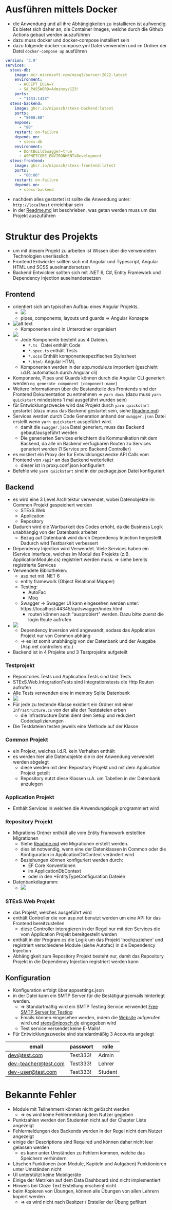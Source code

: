 
# Ausführen mittels Docker
- die Anwendung und all ihre Abhängigkeiten zu installieren ist aufwendig. Es bietet sich daher an, die Container Images, welche durch die Github Actions gebaut werden auszuführen
- dazu muss docker und docker-compose installiert sein
- dazu folgende docker-compose.yml Datei verwenden und im Ordner der Datei `docker-compose up` ausführen
```yaml
version: '3.9'
services:
  stexs-db:
    image: mcr.microsoft.com/mssql/server:2022-latest
    environment:
      - ACCEPT_EULA=Y
      - SA_PASSWORD=Adminxyz123!
    ports:
      - "1433:1433"
  stexs-backend:
    image: ghcr.io/niposch/stexs-backend:latest
    ports:
      - "5000:80"
    expose:
      - "80"
    restart: on-failure
    depends_on:
      - stexs-db
    environment:
      - DontBuildSwagger=true
      - ASPNETCORE_ENVIRONMENT=Development
  stexs-frontend:
    image: ghcr.io/niposch/stexs-frontend:latest
    ports:
      - "80:80"
    restart: on-failure
    depends_on:
      - stexs-backend
```
- nachdem alles gestartet ist sollte die Anwendung unter: `http://localhost` erreichbar sein
- in der [Readme.md](Readme.md) ist beschrieben, was getan werden muss um das Projekt auszuführen
# Struktur des Projekts
- um mit diesem Projekt zu arbeiten ist Wissen über die verwendeten Technologien unerlässlich.
- Frontend Entwickler sollten sich mit Angular und Typescript, Angular HTML und SCSS auseinandersetzen
- Backend Entwickler sollten sich mit .NET 6, C#, Entity Framework und Dependency Injection auseinandersetzen
## Frontend
- orientiert sich am typischen Aufbau eines Angular Projekts.
	- ![](images/Pasted%20image%2020230310141221.png)
	- pipes, components, layouts und guards => Angular Konzepte
- ![alt text](images/Pasted%20image%2020230310141329.png)
	- Komponenten sind in Unterordner organisiert
- ![](images/Pasted%20image%2020230310141408.png)
	- Jede Komponente besteht aus 4 Dateien. 
		- `*.ts ` Datei enthält Code 
		- `*.spec.ts` enthält Tests
		- `*.scss` Enthält komponentespezifisches Stylesheet
		- `*.html`: Angular HTML
	- Komponenten werden in der app.module.ts importiert (geschieht i.d.R. automatisch durch Angular cli)
- Komponente, Pipes und Guards können durch die Angular CLI generiert werden `ng generate component [component-name]`
- Weitere Informationen über die Bestandteile des Frontends sind der Frontend Dokumentation zu entnehmen => `yarn docu` (dazu muss `yarn quickstart` mindestens 1 mal ausgeführt wurden sein)
- für Entwicklungszwecke wird das Projekt durch `yarn quickstart` gestartet (dazu muss das Backend gestartet sein, siehe [Readme.md](Readme.md))
- Services werden durch Code Generation anhand der `swagger.json` Datei erstellt wenn `yarn quickstart` ausgeführt wird.
	- damit die `swagger.json` Datei generiert, muss das Backend gebaut/ausgeführt werden
	- Die generierten Services erleichtern die Kommunikation mit dem Backend, da alle im Backend verfügbaren Routen zu Services generiert werden (1 Service pro Backend Controller)
- es existiert ein Proxy der für Entwicklungszwecke API Calls vom Frontend von `/api*` an das Backend weiterleitet
	- dieser ist in proxy.conf.json konfiguriert
- Befehle wie `yarn quickstart` sind in der package.json Datei konfiguriert
## Backend
- es wird eine 3 Level Architektur verwendet, wobei Datenobjekte im Common Projekt gespeichert werden
	- STExS.Web
	- Application
	- Repository
- Dadurch wird die Wartbarkeit des Codes erhöht, da die Business Logik unabhängig von der Datenbank arbeitet
	- Bezug auf Datenbank wird durch Dependency Injection hergestellt. Dadurch wird Testbarkeit verbessert
- Dependency Injection wird Verwendet. Viele Services haben ein IService Interface, welches im Modul des Projekts (z.B. ApplicationModule.cs) registriert werden muss. => siehe bereits registrierte Services
- Verwendete Bibliotheken:
	- asp.net mit .NET 6
	- entity framework (Object Relational Mapper)
	- Testing:
		- AutoFac
		- Moq
	- Swagger => Swagger UI kann eingesehen werden unter: https://localhost:44345/api/swagger/index.html
		- routen können auch "ausprobiert" werden. Dazu bitte zuerst die login Route aufrufen
- ![](images/STExS.png)
	- Dependency Inversion wird angewandt, sodass das Application Projekt nur von Common abhäng
	- => es ist somit unabhängig von der Datenbank und der Ausgabe (Asp.net controllers etc.)
- Backend ist in 4 Projekte und 3 Testprojekte aufgeteilt
### Testprojekt
- Repositories.Tests und Application.Tests sind Unit Tests
- STExS.Web.IntegrationTests sind Integrationstests die Http Routen aufrufen
- Alle Tests verwenden eine in memory Sqlite Datenbank
- ![](images/Pasted%20image%2020230310144027.png)
- Für jede zu testende Klasse existiert ein Ordner mit einer `Infrastructure.cs` von der alle der Testdateien erben
	- die Infrastructure Datei dient dem Setup und reduziert Codeduplizierungen
- Die Testdateien testen jeweils eine Methode auf der Klasse
### Common Projekt
- ein Projekt, welches i.d.R. kein Verhalten enthält
- es werden hier alle Datenobjekte die in der Anwendung verwendet werden abgelegt
	- diese werden mit dem Repository Projekt und mit dem Application Projekt geteilt
	- Repository nutzt diese Klassen u.A. um Tabellen in der Datenbank anzulegen
### Application Projekt
- Enthält Services in welchen die Anwendungslogik programmiert wird

### Repository Projekt
- Migrations Ordner enthält alle vom Entity Framework erstellten Migrationen
	- Siehe [Readme.md](Readme.md) wie Migrationen erstellt werden.
	- dies ist notwendig, wenn eine der Datenklassen in Common oder die Konfiguration in ApplicationDbContext verändert wird
	- Beziehungen können konfiguriert werden durch: 
		- EF Core Konventionen 
		- im ApplicationDbContext
		- oder in den \*EntityTypeConfiguration Dateien
- Datenbankdiagramm:
	- ![](images/dbo.png)
### STExS.Web Projekt
- das Projekt, welches ausgeführt wird
- enthält Controller die von asp.net benutzt werden um eine API für das Frontend bereitzustellen
	- diese Controller interagieren in der Regel nur mit den Services die vom Application Projekt bereitgestellt werden
- enthält in der Program.cs die Logik um das Projekt 'hochzuziehen' und registriert verschiedene Module (siehe Autofac) in die Dependency Injection
- Abhängigkeit zum Repository Projekt besteht nur, damit das Repository Projekt in die Dependency Injection registriert werden kann

## Konfiguration
- Konfiguration erfolgt über appsettings.json
- in der Datei kann ein SMTP Server für die Bestätigungsemails hinterlegt werden.
	- => Standartmäßig wird ein SMTP Testing Service verwendet [Free SMTP Server for Testing](https://www.wpoven.com/tools/free-smtp-server-for-testing#)
	- Emails können eingesehen werden, indem die [Website](https://www.wpoven.com/tools/free-smtp-server-for-testing#) aufgerufen wird und stexs@niposch.de eingegeben wird
	- Test service versendet keine E-Mails!
- Für Entwicklungszwecke sind standardmäßig 3 Accounts angelegt

| email             | passwort | rolle |
| ----------------- | -------- | ----- |
| dev@test.com      | Test333! | Admin |
| dev-teacher@test.com | Test333! | Lehrer      |
| dev-user@test.com | Test333! | Student      |


# Bekannte Fehler
- Module mit Teilnehmern können nicht gelöscht werden
	- => es wird keine Fehlermeldung dem Nutzer gegeben
- Punktzahlen werden den Studenten nicht auf der Chapter Liste angezeigt
- Fehlermeldungen des Backends werden in der Regel nicht dem Nutzer angezeigt
- einige der Descriptions sind Required und können daher nicht leer gelassen werden
    - es kann unter Umständen zu Fehlern kommen, welche das Speichern verhindern
- Löschen Funktionen (von Module, Kapiteln und Aufgaben) Funktionieren unter Umständen nicht
- UI unterstützt keine Mobilgeräte
- Einige der Metriken auf dem Data Dashboard sind nicht implementiert
- Hinweis bei Cloze Text Erstellung erscheint nicht
- beim Kopieren von Übungen, können alle Übungen von allen Lehrern kopiert werden
  - => es wird nicht nach Besitzer / Ersteller der Übung gefiltert